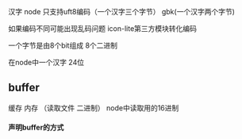 汉字 node 只支持uft8编码（一个汉字三个字节） gbk(一个汉字两个字节)

如果编码不同可能出现乱码问题 icon-lite第三方模块转化编码

一个字节是由8个bit组成 8个二进制

在node中一个汉字 24位


## buffer

缓存 内存 （读取文件 二进制）
node中读取用的16进制

#### 声明buffer的方式
